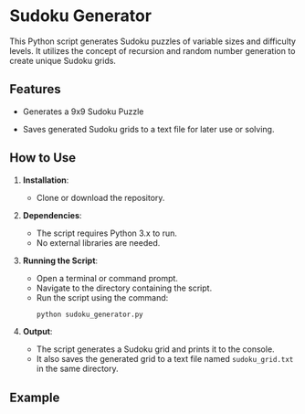 # Sudoku Generator

This Python script generates Sudoku puzzles of variable sizes and difficulty levels. It utilizes the concept of recursion and random number generation to create unique Sudoku grids.

## Features

- Generates a 9x9 Sudoku Puzzle
<!-- - Allows customization of difficulty levels by specifying the number of digits to remove. -->
- Saves generated Sudoku grids to a text file for later use or solving.

## How to Use

1. **Installation**:
    - Clone or download the repository.

2. **Dependencies**:
    - The script requires Python 3.x to run.
    - No external libraries are needed.

3. **Running the Script**:
    - Open a terminal or command prompt.
    - Navigate to the directory containing the script.
    - Run the script using the command:
        ```bash
        python sudoku_generator.py
        ```

4. **Output**:
    - The script generates a Sudoku grid and prints it to the console.
    - It also saves the generated grid to a text file named `sudoku_grid.txt` in the same directory.

## Example
<!--
```python
# Generate a 9x9 Sudoku grid with 40 digits removed
N = 9
K = 40
sudoku = SudokuGenerate(N, K)
sudoku.fillValues()
sudoku.printSudoku()
sudoku.saveToFile("sudoku_grid.txt")
-->
